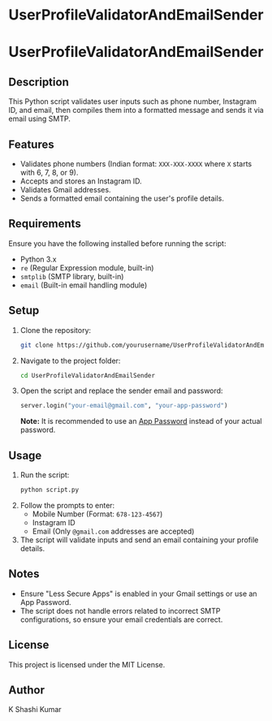 # UserProfileValidatorAndEmailSender
# UserProfileValidatorAndEmailSender

## Description
This Python script validates user inputs such as phone number, Instagram ID, and email, then compiles them into a formatted message and sends it via email using SMTP.

## Features
- Validates phone numbers (Indian format: `XXX-XXX-XXXX` where `X` starts with 6, 7, 8, or 9).
- Accepts and stores an Instagram ID.
- Validates Gmail addresses.
- Sends a formatted email containing the user's profile details.

## Requirements
Ensure you have the following installed before running the script:
- Python 3.x
- `re` (Regular Expression module, built-in)
- `smtplib` (SMTP library, built-in)
- `email` (Built-in email handling module)

## Setup
1. Clone the repository:
   ```sh
   git clone https://github.com/yourusername/UserProfileValidatorAndEmailSender.git
   ```
2. Navigate to the project folder:
   ```sh
   cd UserProfileValidatorAndEmailSender
   ```
3. Open the script and replace the sender email and password:
   ```python
   server.login("your-email@gmail.com", "your-app-password")
   ```
   **Note:** It is recommended to use an [App Password](https://myaccount.google.com/apppasswords) instead of your actual password.

## Usage
1. Run the script:
   ```sh
   python script.py
   ```
2. Follow the prompts to enter:
   - Mobile Number (Format: `678-123-4567`)
   - Instagram ID
   - Email (Only `@gmail.com` addresses are accepted)
3. The script will validate inputs and send an email containing your profile details.

## Notes
- Ensure "Less Secure Apps" is enabled in your Gmail settings or use an App Password.
- The script does not handle errors related to incorrect SMTP configurations, so ensure your email credentials are correct.

## License
This project is licensed under the MIT License.

## Author
K Shashi Kumar

